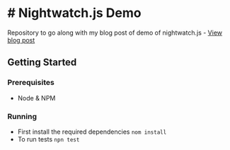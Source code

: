 # # Nightwatch.js Demo
Repository to go along with my blog post of demo of nightwatch.js - [View blog post](http://matthewroach.me/ui-testing-with-nightwatch-js/)


## Getting Started


### Prerequisites

* Node & NPM

### Running

* First install the required dependencies `nom install`
* To run tests `npn test`

